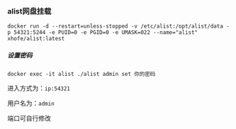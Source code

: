 ###  alist网盘挂载

```
docker run -d --restart=unless-stopped -v /etc/alist:/opt/alist/data -p 54321:5244 -e PUID=0 -e PGID=0 -e UMASK=022 --name="alist" xhofe/alist:latest
```


##### 设置密码

```
docker exec -it alist ./alist admin set 你的密码
```

进入方式为：`ip:54321`

用户名为：`admin`

端口可自行修改
